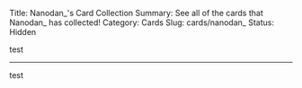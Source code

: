 Title: Nanodan_'s Card Collection
Summary: See all of the cards that Nanodan_ has collected!
Category: Cards
Slug: cards/nanodan_
Status: Hidden

test

---
test